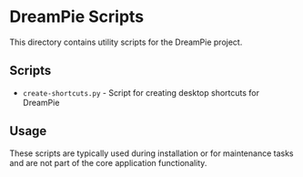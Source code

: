 # DreamPie Scripts

This directory contains utility scripts for the DreamPie project.

## Scripts

- `create-shortcuts.py` - Script for creating desktop shortcuts for DreamPie

## Usage

These scripts are typically used during installation or for maintenance tasks and are not part of the core application functionality.
